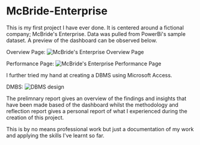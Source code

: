 # McBride-Enterprise

This is my first project I have ever done. It is centered around a fictional company; McBride's Enterprise. Data was pulled from PowerBi's sample dataset. A preview of the dashboard can be observed below.

Overview Page:
![McBride's Enterprise Overview Page](https://user-images.githubusercontent.com/114568832/192752729-781af493-39b3-48d2-913c-7d8a1cf2fd31.png)

Performance Page:
![McBride's Enterprise Performance Page](https://user-images.githubusercontent.com/114568832/192753071-9a38458f-7e8a-4183-a6e7-b5f14ba5216f.png)


I further tried my hand at creating a DBMS using Microsoft Access. 

DMBS:
![DBMS design](https://user-images.githubusercontent.com/114568832/192754122-f81fd150-ab77-43df-8ec4-cbb4f16d4f19.png)

The prelimnary report gives an overview of the findings and insights that have been made based of the dashboard whilst the methodology and reflection report gives a personal report of what I experienced during the creation of this project.

This is by no means professional work but just a documentation of my work and applying the skills I've learnt so far.
